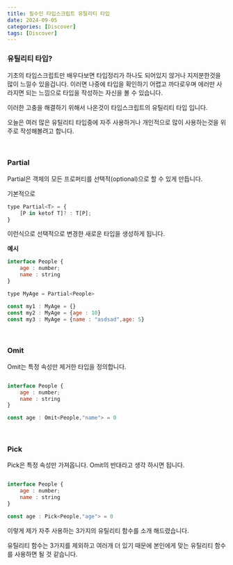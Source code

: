 ```yaml
---
title: 필수인 타입스크립트 유틸리티 타입
date: 2024-09-05
categories: [Discover]
tags: [Discover]
---
```


### 유틸리티 타입?
기초의 타입스크립트만 배우다보면 타입정리가 하나도 되어있지 않거나 지저분한것을 많이 느낄수 있을겁니다.
이러면 나중에 타입을 확인하기 어렵고 까다로우며 에러만 사라지면 되는 느낌으로 타입을 작성하는 자신을 볼 수 있습니다.

이러한 고충을 해결하기 위해서 나온것이 타입스크립트의 유틸리티 타입 입니다.

오늘은 여러 많은 유틸리티 타입중에 자주 사용하거나 개인적으로 많이 사용하는것을 위주로 작성해볼려고 합니다.

<br/>

### Partial
Partial은 객체의 모든 프로퍼티를 선택적(optional)으로 할 수 있게 만듭니다.

기본적으로
```jsx
type Partial<T> = {
    [P in ketof T]? : T[P];
}
```
이런식으로 선택적으로 변경한 새로운 타입을 생성하게 됩니다.

**예시**
```jsx 
interface People {
    age : number;
    name : string   
}

type MyAge = Partial<People>

const my1 : MyAge = {}
const my2 : MyAge = {age : 10}
const my3 : MyAge = {name : "asdsad",age: 5}

```

<br/>

### Omit
Omit는 특정 속성만 제거한 타입을 정의합니다.

```jsx

interface People {
    age : number;
    name : string   
}

const age : Omit<People,"name"> = 0

```

<br/>

### Pick
Pick은 특정 속성만 가져옵니다. Omit의 반대라고 생각 하시면 됩니다.

```jsx

interface People {
    age : number;
    name : string   
}

const age : Pick<People,"age"> = 0

```


이렇게 제가 자주 사용하는 3가지의 유틸리티 함수를 소개 해드렸습니다.

유틸리티 함수는 3가지를 제외하고 여러개 더 있기 때문에 본인에게 맞는 유틸리티 함수를 사용하면 될 것 같습니다.